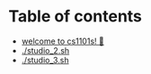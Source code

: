 # Table of contents

* [welcome to cs1101s! 👋](README.md)
* [./studio\_2.sh](.-studio\_2.sh.md)
* [./studio\_3.sh](.-studio\_3.sh.md)
